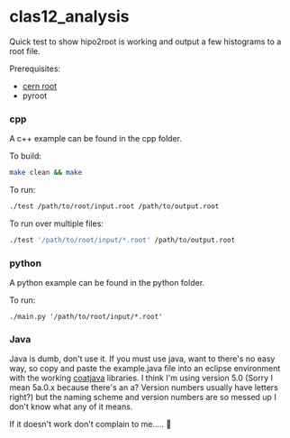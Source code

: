 # clas12_analysis

Quick test to show hipo2root is working and output a few histograms to a root file.

Prerequisites:
* [cern root](https://root.cern.ch/)
* pyroot

### cpp
A c++ example can be found in the cpp folder.


To build:

```bash
make clean && make
```

To run:
```bash
./test /path/to/root/input.root /path/to/output.root
```

To run over multiple files:
```bash
./test '/path/to/root/input/*.root' /path/to/output.root
```

### python
A python example can be found in the python folder.

To run:
```
./main.py '/path/to/root/input/*.root'
```

### Java

Java is dumb, don't use it. If you must use java, want to there's no easy way, so copy and paste the example.java file into an eclipse environment with the working [coatjava](https://github.com/JeffersonLab/clas12-offline-software.git) libraries. I think I'm using version 5.0 (Sorry I mean 5a.0.x because there's an a? Version numbers usually have letters right?) but the naming scheme and version numbers are so messed up I don't know what any of it means.

If it doesn't work don't complain to me..... :information_desk_person:
